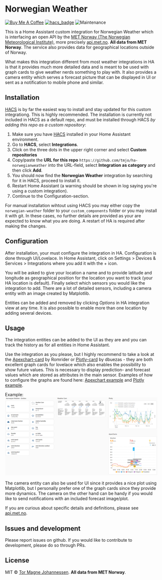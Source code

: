 # Norwegian Weather

[![Buy Me A Coffee][buymeacoffee-image]][buymeacoffee-url]
[![hacs_badge](https://img.shields.io/badge/HACS-Custom-orange.svg)](https://github.com/custom-components/hacs) ![Maintenance](https://img.shields.io/maintenance/yes/2025.svg)

This is a Home Assistant custom integration for Norwegian Weather which is interfacing an open API by the [MET Norway (The Norwegian Meteorological Institute)](https://met.no/en/), more precisely [api.met.no](https://api.met.no/).  **All data from MET Norway**. The service also provides data for geographical locations outside of Norway.

What makes this integration different from most weather integrations in HA is that it provides much more detailed data and is meant to be used with graph cards to give weather nerds something to play with. It also provides a camera entity which serves a forecast picture that can be displayed in UI or sent as a notification to mobile phone and similar.

## Installation
[HACS](https://hacs.xyz/) is by far the easiest way to install and stay updated for this custom integrationg. This is highly recommended. The installation is currently not included in HACS as a default repo, and must be installed through HACS *by adding this repo as a custom repository*:

1. Make sure you have [HACS](https://hacs.xyz/) installed in your Home Assistant environment.
2. Go to **HACS**, select **Integrations**.
3. Click on the three dots in the upper right corner and select **Custom repositories**
4. Copy/paste the **URL for this repo** `https://github.com/tmjo/ha-norwegianweather` into the URL-field, select **Integration as category** and then click **Add**.
5. You should now find the **Norwegian Weather** integration by searching for it in HACS, proceed to install it.
6. Restart Home Assistant (a warning should be shown in log saying you're using a custom integration).
7. Continue to the Configuration-section.

For manual installation wihtout using HACS you may either copy the `norwegian-weather` folder to your `custom_components` folder or you may install it with git. In these cases, no further details are provided as your are expected to know what you are doing. A restart of HA is required after making the changes.

## Configuration
After installation, your must configure the integration in HA. Configuration is done through UI/Lovelace. In Home Assistant, click on Settings > Devices & Services > Integrations where you add it with the + icon.

You will be asked to give your location a name and to provide latitude and longitude as geographical position for the location you want to track (your HA location is default). Finally select which sensors you would like the integration to add. There are a lot of detailed sensors, including a camera entity with an image created by Matplotlib. 

Entities can be added and removed by clicking *Options* in HA integration view at any time. It is also possible to enable more than one location by adding several devices.

## Usage
The integration entities can be added to the UI as they are and you can track the history as for all entities in Home Assistant.

Use the integration as you please, but I highly recommend to take a look at the [Apexchart-card](https://github.com/RomRider/apexcharts-card) by Romrider or [Plotly-card](https://github.com/dbuezas/lovelace-plotly-graph-card) by dbuezas - they are both excellent graph cards for lovelace which also enables the possibility to show future values. This is necessary to display prediction- and forecast values which are stored as attributes in the main sensor. Examples of how to configure the graphs are found here: [Apexchart example](lovelace/lovelace-apexchart.yaml) and [Plotly example](lovelace/lovelace-plotly.yaml).

Example:
![example](img/norwegianweather_example.png "example")

The camera entity can also be used for UI since it provides a nice plot using Matplotlib, but I personally prefer one of the graph cards since they provide more dynamics. The camera on the other hand can be handy if you would like to send notifications with an included forecast image/plot.

If you are curious about specific details and definitions, please see [api.met.no](https://api.met.no/).

## Issues and development
Please report issues on github. If you would like to contribute to development, please do so through PRs.

## License
MIT © [Tor Magne Johannessen][tmjo]. **All data from MET Norway**.

<!-- Badges -->
[hacs-url]: https://github.com/custom-components/hacs
[hacs-image]: https://img.shields.io/badge/HACS-Custom-orange.svg
[buymeacoffee-url]: https://www.buymeacoffee.com/tmjo
[buymeacoffee-image]: https://img.shields.io/badge/support-buymeacoffee-222222.svg?style=flat-square
[tmjo]: https://github.com/tmjo
